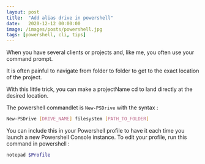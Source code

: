```yaml
---
layout: post
title:  "Add alias drive in powershell"
date:   2020-12-12 00:00:00
image: /images/posts/powershell.jpg
tags: [powershell, cli, tips]
---
```


When you have several clients or projects and, like me, you often use your command prompt. 

It is often painful to navigate from folder to folder to get to the exact location of the project.

With this little trick, you can make a projectName cd to land directly at the desired location.

<!--more-->

The powershell commandlet is ```New-PSDrive``` with the syntax : 

```bash
New-PSDrive [DRIVE_NAME] filesystem [PATH_TO_FOLDER]
```

You can include this in your Powershell profile to have it each time you launch a new Powershell Console instance. To edit your profile, run this command in powershell : 

```bash
notepad $Profile
```